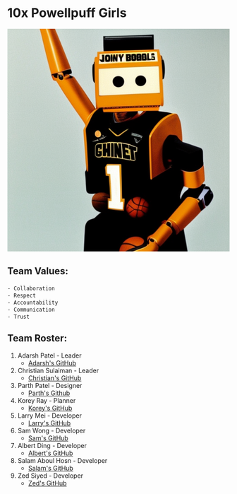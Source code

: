 # 10x Powellpuff Girls
![](/admin/branding/image.png "Our team's logo")
## Team Values:
    - Collaboration
    - Respect
    - Accountability
    - Communication
    - Trust
## Team Roster:
1. Adarsh Patel - Leader
   - [Adarsh's GitHub](https://github.com/adarsh249)
2. Christian Sulaiman - Leader
   - [Christian's GitHub](https://github.com/christiansulaiman)
3. Parth Patel - Designer
   - [Parth's Github]()
4. Korey Ray - Planner
   - [Korey's GitHub](https://github.com/phentos)
5. Larry Mei - Developer
   - [Larry's GitHub](https://github.com/lmeiucsd)
6. Sam Wong - Developer
   - [Sam's GitHub](https://github.com/samw0627)
7. Albert Ding - Developer
   - [Albert's GitHub](https://github.com/AlbertXDing)
8. Salam Aboul Hosn - Developer
   - [Salam's GitHub](https://github.com/Salam-Aboul-Hosn)
9.  Zed Siyed - Developer
    - [Zed's GitHub](https://github.com/zsiyed)
